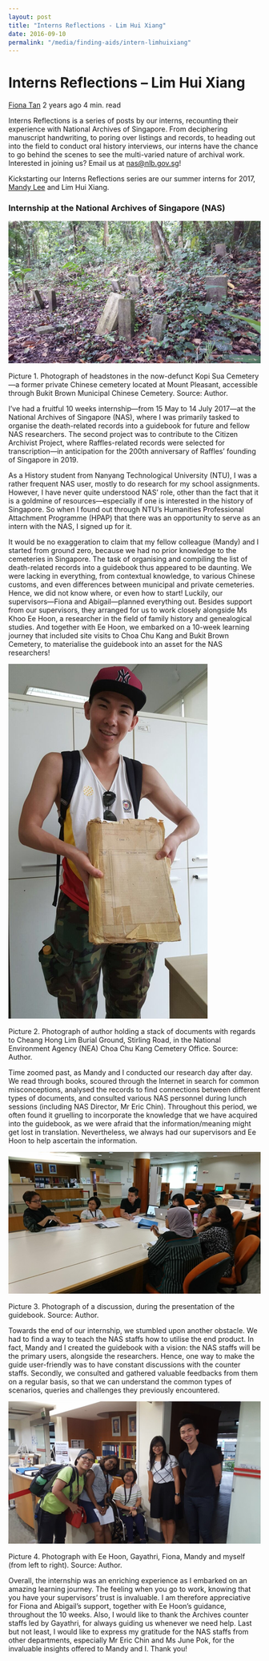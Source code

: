 ```yaml
---
layout: post
title: "Interns Reflections - Lim Hui Xiang"
date: 2016-09-10
permalink: "/media/finding-aids/intern-limhuixiang"
---
```


# Interns Reflections – Lim Hui Xiang

[Fiona Tan](http://www.nas.gov.sg/blogs/offtherecord/author/nlstlp/) 2 years ago 4 min. read

Interns Reflections is a series of posts by our interns, recounting their experience with National Archives of Singapore. From deciphering manuscript handwriting, to poring over listings and records, to heading out into the field to conduct oral history interviews, our interns have the chance to go behind the scenes to see the multi-varied nature of archival work. Interested in joining us? Email us at nas@nlb.gov.sg!

Kickstarting our Interns Reflections series are our summer interns for 2017, [Mandy Lee](http://www.nas.gov.sg/blogs/offtherecord/interns-reflections-mandy-lee/) and Lim Hui Xiang.

### Internship at the National Archives of Singapore (NAS)

![img](../../../images/img_5987affb2f7f7.png)

Picture 1. Photograph of headstones in the now-defunct Kopi Sua Cemetery—a former private Chinese cemetery located at Mount Pleasant, accessible through Bukit Brown Municipal Chinese Cemetery. Source: Author.

 

I’ve had a fruitful 10 weeks internship—from 15 May to 14 July 2017—at the National Archives of Singapore (NAS), where I was primarily tasked to organise the death-related records into a guidebook for future and fellow NAS researchers. The second project was to contribute to the Citizen Archivist Project, where Raffles-related records were selected for transcription—in anticipation for the 200th anniversary of Raffles’ founding of Singapore in 2019.

As a History student from Nanyang Technological University (NTU), I was a rather frequent NAS user, mostly to do research for my school assignments. However, I have never quite understood NAS’ role, other than the fact that it is a goldmine of resources—especially if one is interested in the history of Singapore. So when I found out through NTU’s Humanities Professional Attachment Programme (HPAP) that there was an opportunity to serve as an intern with the NAS, I signed up for it.

It would be no exaggeration to claim that my fellow colleague (Mandy) and I started from ground zero, because we had no prior knowledge to the cemeteries in Singapore. The task of organising and compiling the list of death-related records into a guidebook thus appeared to be daunting. We were lacking in everything, from contextual knowledge, to various Chinese customs, and even differences between municipal and private cemeteries. Hence, we did not know where, or even how to start! Luckily, our supervisors—Fiona and Abigail—planned everything out. Besides support from our supervisors, they arranged for us to work closely alongside Ms Khoo Ee Hoon, a researcher in the field of family history and genealogical studies. And together with Ee Hoon, we embarked on a 10-week learning journey that included site visits to Choa Chu Kang and Bukit Brown Cemetery, to materialise the guidebook into an asset for the NAS researchers!

![img](../../../images/img_5987b00f7f171.png)

Picture 2. Photograph of author holding a stack of documents with regards to Cheang Hong Lim Burial Ground, Stirling Road, in the National Environment Agency (NEA) Choa Chu Kang Cemetery Office. Source: Author.

Time zoomed past, as Mandy and I conducted our research day after day. We read through books, scoured through the Internet in search for common misconceptions, analysed the records to find connections between different types of documents, and consulted various NAS personnel during lunch sessions (including NAS Director, Mr Eric Chin). Throughout this period, we often found it gruelling to incorporate the knowledge that we have acquired into the guidebook, as we were afraid that the information/meaning might get lost in translation. Nevertheless, we always had our supervisors and Ee Hoon to help ascertain the information.

![img](../../../images/img_5987b022eee39.png)

Picture 3. Photograph of a discussion, during the presentation of the guidebook. Source: Author.

 

Towards the end of our internship, we stumbled upon another obstacle. We had to find a way to teach the NAS staffs how to utilise the end product. In fact, Mandy and I created the guidebook with a vision: the NAS staffs will be the primary users, alongside the researchers. Hence, one way to make the guide user-friendly was to have constant discussions with the counter staffs. Secondly, we consulted and gathered valuable feedbacks from them on a regular basis, so that we can understand the common types of scenarios, queries and challenges they previously encountered.

![img](../../../images/img_5987b03ab3815.png)

Picture 4. Photograph with Ee Hoon, Gayathri, Fiona, Mandy and myself (from left to right). Source: Author.

 

Overall, the internship was an enriching experience as I embarked on an amazing learning journey. The feeling when you go to work, knowing that you have your supervisors’ trust is invaluable. I am therefore appreciative for Fiona and Abigail’s support, together with Ee Hoon’s guidance, throughout the 10 weeks. Also, I would like to thank the Archives counter staffs led by Gayathri, for always guiding us whenever we need help. Last but not least, I would like to express my gratitude for the NAS staffs from other departments, especially Mr Eric Chin and Ms June Pok, for the invaluable insights offered to Mandy and I. Thank you!